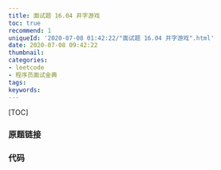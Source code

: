 ```yaml
---
title: 面试题 16.04 井字游戏
toc: true
recommend: 1
uniqueId: '2020-07-08 01:42:22/"面试题 16.04 井字游戏".html'
date: 2020-07-08 09:42:22
thumbnail:
categories:
- leetcode
- 程序员面试金典
tags:
keywords:
---
```


[TOC]

<!--more-->

### 原题链接



### 代码

```python

```

